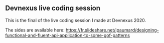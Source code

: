 ## Devnexus live coding session

This is the final of the live coding session I made at Devnexus 2020. 

The sides are available here: https://fr.slideshare.net/jpaumard/designing-functional-and-fluent-api-application-to-some-gof-patterns